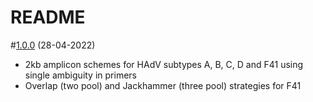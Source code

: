 # README

#[1.0.0](https://github.com/quick-lab/HAdV) (28-04-2022)

- 2kb amplicon schemes for HAdV subtypes A, B, C, D and F41 using single ambiguity in primers
- Overlap (two pool) and Jackhammer (three pool) strategies for F41

